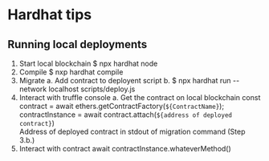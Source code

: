 # Hardhat tips

## Running local deployments

1. Start local blockchain
   $ npx hardhat node
2. Compile
   $ nxp hardhat compile
3. Migrate
   a. Add contract to deployent script
   b. $ npx hardhat run --network localhost scripts/deploy.js
4. Interact with truffle console
   a. Get the contract on local blockchain
   const contract = await ethers.getContractFactory(`${ContractName}`);
   contractInstance = await contract.attach(`${address of deployed contract}`)  
    Address of deployed contract in stdout of migration command (Step 3.b.)
5. Interact with contract
   await contractInstance.whateverMethod()
